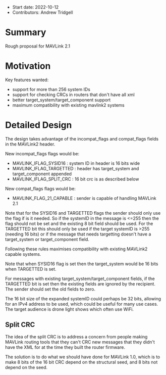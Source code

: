   * Start date: 2022-10-12
  * Contributors: Andrew Tridgell

# Summary

Rough proposal for MAVLink 2.1

# Motivation

Key features wanted:

 * support for more than 256 system IDs
 * support for checking CRCs in routers that don't have all xml
 * better target_system/target_component support
 * maximum compatibility with existing mavlink2 systems

# Detailed Design

The design takes advantage of the incompat_flags and compat_flags
fields in the MAVLink2 header.

New incompat_flags flags would be:

 * MAVLINK_IFLAG_SYSID16 : system ID in header is 16 bits wide
 * MAVLINK_IFLAG_TARGETTED : header has target_system and target_component appended
 * MAVLINK_IFLAG_SPLIT_CRC : 16 bit crc is as described below

New compat_flags flags would be:

 * MAVLINK_FLAG_21_CAPABLE : sender is capable of handling MAVLink 2.1

Note that for the SYSID16 and TARGETTED flags the sender should only
use the flag if is it needed. So if the systemID in the message is
<=255 then the flag should not be set and the existing 8 bit field
should be used. For the TARGETTED bit this should only be used if the
target systemID is >255 (needing 16 bits) or if the message that needs
targetting doesn't have a target_system or target_component field.

Following these rules maximises compatibility with existing MAVLink2
capable systems.

Note that when SYSID16 flag is set then the target_system would be 16
bits when TARGETTED is set.

For messages with existing target_system/target_component fields, if
the TARGETTED bit is set then the existing fields are ignored by the
recipient. The sender should set the old fields to zero.

The 16 bit size of the expanded systemID could perhaps be 32 bits,
allowing for an IPv4 address to be used, which could be useful for
many use cases. The target audience is drone light shows which often
use WiFi.

## Split CRC

The idea of the split CRC is to address a concern from people making
MAVLink routing tools that they can't CRC new messages that they
didn't have the XML for at the time they built the router firmware.

The solution is to do what we should have done for MAVLink 1.0, which
is to make 8 bits of the 16 bit CRC depend on the structural seed, and
8 bits not depend on the seed.

